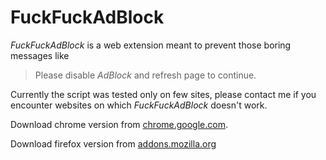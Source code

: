 FuckFuckAdBlock
===============

*FuckFuckAdBlock* is a web extension meant to prevent those boring messages like

> Please disable *AdBlock* and refresh page to continue.

Currently the script was tested only on few sites, please contact me if you encounter websites on which *FuckFuckAdBlock* doesn't work.

Download chrome version from [chrome.google.com](https://chrome.google.com/webstore/detail/fuckfuckadblock/hbpkckdpldklpnkfacfjpjhajmenaejo).

Download firefox version from [addons.mozilla.org](https://addons.mozilla.org/addon/fuckfuckadblock/)
